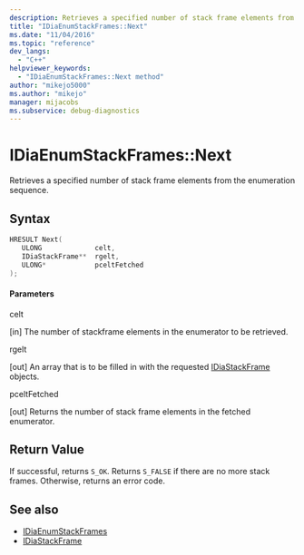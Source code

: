 ```yaml
---
description: Retrieves a specified number of stack frame elements from the enumeration sequence.
title: "IDiaEnumStackFrames::Next"
ms.date: "11/04/2016"
ms.topic: "reference"
dev_langs:
  - "C++"
helpviewer_keywords:
  - "IDiaEnumStackFrames::Next method"
author: "mikejo5000"
ms.author: "mikejo"
manager: mijacobs
ms.subservice: debug-diagnostics
---
```


# IDiaEnumStackFrames::Next

Retrieves a specified number of stack frame elements from the enumeration sequence.

## Syntax

```c++
HRESULT Next( 
   ULONG             celt,
   IDiaStackFrame**  rgelt,
   ULONG*            pceltFetched
);
```

#### Parameters

celt

[in] The number of stackframe elements in the enumerator to be retrieved.

rgelt

[out] An array that is to be filled in with the requested [IDiaStackFrame](../../debugger/debug-interface-access/idiastackframe.md) objects.

pceltFetched

[out] Returns the number of stack frame elements in the fetched enumerator.

## Return Value

If successful, returns `S_OK`. Returns `S_FALSE` if there are no more stack frames. Otherwise, returns an error code.

## See also

- [IDiaEnumStackFrames](../../debugger/debug-interface-access/idiaenumstackframes.md)
- [IDiaStackFrame](../../debugger/debug-interface-access/idiastackframe.md)
